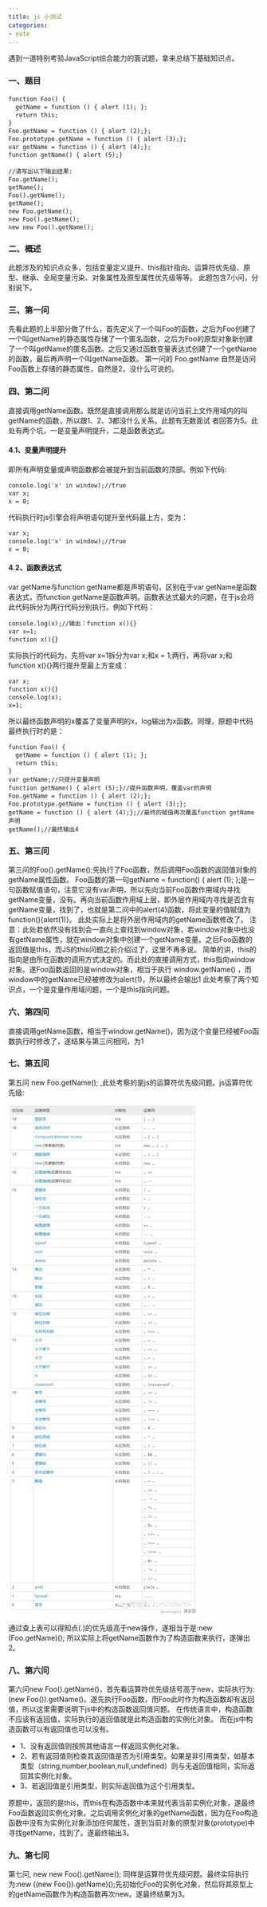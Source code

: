 ```yaml
---
title: js 小测试
categories:
- note
---
```

遇到一道特别考验JavaScript综合能力的面试题，拿来总结下基础知识点。
<!--more-->
### 一、题目
```
function Foo() {
  getName = function () { alert (1); };
  return this;
}
Foo.getName = function () { alert (2);};
Foo.prototype.getName = function () { alert (3);};
var getName = function () { alert (4);};
function getName() { alert (5);}
  
//请写出以下输出结果:
Foo.getName();
getName();
Foo().getName();
getName();
new Foo.getName();
new Foo().getName();
new new Foo().getName();
```
### 二、概述
此题涉及的知识点众多，包括变量定义提升、this指针指向、运算符优先级、原型、继承、全局变量污染、对象属性及原型属性优先级等等。
此题包含7小问，分别说下。
### 三、第一问
先看此题的上半部分做了什么，首先定义了一个叫Foo的函数，之后为Foo创建了一个叫getName的静态属性存储了一个匿名函数，之后为Foo的原型对象新创建了一个叫getName的匿名函数。之后又通过函数变量表达式创建了一个getName的函数，最后再声明一个叫getName函数。
第一问的 Foo.getName 自然是访问Foo函数上存储的静态属性，自然是2，没什么可说的。
### 四、第二问
直接调用getName函数。既然是直接调用那么就是访问当前上文作用域内的叫getName的函数，所以跟1、2、3都没什么关系。此题有无数面试
者回答为5。此处有两个坑，一是变量声明提升，二是函数表达式。
#### 4.1、变量声明提升
即所有声明变量或声明函数都会被提升到当前函数的顶部。例如下代码:
```
console.log('x' in window);//true
var x;
x = 0;
```
代码执行时js引擎会将声明语句提升至代码最上方，变为：
```
var x;
console.log('x' in window);//true
x = 0;
```
#### 4.2、函数表达式
var getName与function getName都是声明语句，区别在于var getName是函数表达式，而function getName是函数声明。函数表达式最大的问题，在于js会将此代码拆分为两行代码分别执行。例如下代码：
```
console.log(x);//输出：function x(){}
var x=1;
function x(){}
```
实际执行的代码为，先将var x=1拆分为var x;和x = 1;两行，再将var x;和 function x(){}两行提升至最上方变成：
```
var x;
function x(){}
console.log(x);
x=1;
```
所以最终函数声明的x覆盖了变量声明的x，log输出为x函数。同理，原题中代码最终执行时的是：
```
function Foo() {
  getName = function () { alert (1); };
  return this;
}
var getName;//只提升变量声明
function getName() { alert (5);}//提升函数声明，覆盖var的声明
Foo.getName = function () { alert (2);};
Foo.prototype.getName = function () { alert (3);};
getName = function () { alert (4);};//最终的赋值再次覆盖function getName声明
getName();//最终输出4
```
### 五、第三问
第三问的Foo().getName();先执行了Foo函数，然后调用Foo函数的返回值对象的getName属性函数。
Foo函数的第一句getName = function() { alert (1); };是一句函数赋值语句，注意它没有var声明，所以先向当前Foo函数作用域内寻找getName变量，没有。再向当前函数作用域上层，即外层作用域内寻找是否含有getName变量，找到了，也就是第二问中的alert(4)函数，将此变量的值赋值为 function(){alert(1)}。 此处实际上是将外层作用域内的getName函数修改了。
注意：此处若依然没有找到会一直向上查找到window对象，若window对象中也没有getName属性，就在window对象中创建一个getName变量。之后Foo函数的返回值是this，而JS的this问题之前介绍过了，这里不再多说。
简单的讲，this的指向是由所在函数的调用方式决定的。而此处的直接调用方式，this指向window对象。遂Foo函数返回的是window对象，相当于执行 window.getName() ，而window中的getName已经被修改为alert(1)，所以最终会输出1
此处考察了两个知识点，一个是变量作用域问题，一个是this指向问题。
### 六、第四问
直接调用getName函数，相当于window.getName()，因为这个变量已经被Foo函数执行时修改了，遂结果与第三问相同，为1
### 七、第五问
第五问 new Foo.getName(); ,此处考察的是js的运算符优先级问题。js运算符优先级:

<img src="/assets/note/js/exercise1.png">

通过查上表可以得知点(.)的优先级高于new操作，遂相当于是:new (Foo.getName)();
所以实际上将getName函数作为了构造函数来执行，遂弹出2。
### 八、第六问
第六问new Foo().getName()，首先看运算符优先级括号高于new，实际执行为:(new Foo()).getName()。遂先执行Foo函数，而Foo此时作为构造函数却有返回值，所以这里需要说明下js中的构造函数返回值问题。
在传统语言中，构造函数不应该有返回值，实际执行的返回值就是此构造函数的实例化对象。
而在js中构造函数可以有返回值也可以没有。
- 1、没有返回值则按照其他语言一样返回实例化对象。
- 2、若有返回值则检查其返回值是否为引用类型。如果是非引用类型，如基本类型（string,number,boolean,null,undefined）则与无返回值相同，实际返回其实例化对象。
- 3、若返回值是引用类型，则实际返回值为这个引用类型。

原题中，返回的是this，而this在构造函数中本来就代表当前实例化对象，遂最终Foo函数返回实例化对象。之后调用实例化对象的getName函数，因为在Foo构造函数中没有为实例化对象添加任何属性，遂到当前对象的原型对象(prototype)中寻找getName，找到了。遂最终输出3。

### 九、第七问
第七问, new new Foo().getName(); 同样是运算符优先级问题。最终实际执行为:new ((new Foo()).getName)();先初始化Foo的实例化对象，然后将其原型上的getName函数作为构造函数再次new。遂最终结果为3。